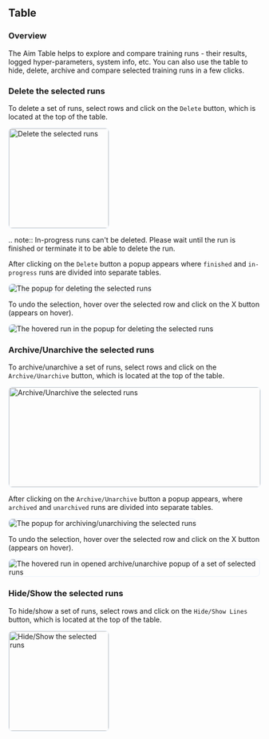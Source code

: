 ## Table

### Overview

The Aim Table helps to explore and compare training runs - their results, logged hyper-parameters, system info, etc. You can also use the table to hide, delete, archive and compare selected training runs in a few clicks.

### Delete the selected runs

To delete a set of runs, select rows and click on the `Delete` button, which is located at the top of the table.

<img style="border-radius: 8px; border: 1px solid #E8F1FC; height: 200px" alt="Delete the selected runs" src="https://docs-blobs.s3.us-east-2.amazonaws.com/images/ui/pages/table/delete_a_batch_of_items.png">

.. note::
In-progress runs can't be deleted. Please wait until the run is finished or terminate it to be able to delete the run.

After clicking on the `Delete` button a popup appears where `finished` and `in-progress` runs are divided into separate tables.

<img style="border-radius: 8px; border: 1px solid #E8F1FC;" alt="The popup for deleting the selected runs" src="https://docs-blobs.s3.us-east-2.amazonaws.com/images/ui/pages/table/delete_a_batch_of_items_popup.png">

To undo the selection, hover over the selected row and click on the X button (appears on hover).

<img style="border-radius: 8px; border: 1px solid #E8F1FC;" alt="The hovered run in the popup for deleting the selected runs" src="https://docs-blobs.s3.us-east-2.amazonaws.com/images/ui/pages/table/delete_a_batch_of_items_popup_remove_run.png">

### Archive/Unarchive the selected runs

To archive/unarchive a set of runs, select rows and click on the `Archive/Unarchive` button, which is located at the top of the table.

<img style="border-radius: 8px; border: 1px solid #E8F1FC; height: 200px; width: 100%" alt="Archive/Unarchive the selected runs" src="https://docs-blobs.s3.us-east-2.amazonaws.com/images/ui/pages/table/archive_a_batch_of_items.png">

After clicking on the `Archive/Unarchive` button a popup appears, where `archived` and `unarchived` runs are divided into separate tables.

<img style="border-radius: 8px; border: 1px solid #E8F1FC" alt="The popup for archiving/unarchiving the selected runs" src="https://docs-blobs.s3.us-east-2.amazonaws.com/images/ui/pages/table/archive_a_batch_of_items_popup.png">

To undo the selection, hover over the selected row and click on the X button (appears on hover).

<img style="border-radius: 8px; border: 1px solid #E8F1FC" alt="The hovered run in opened archive/unarchive popup of a set of selected runs" src="https://docs-blobs.s3.us-east-2.amazonaws.com/images/ui/pages/table/archive_a_batch_of_items_popup_remove_run.png">

### Hide/Show the selected runs

To hide/show a set of runs, select rows and click on the `Hide/Show Lines` button, which is located at the top of the table.

<img style="border-radius: 8px; border: 1px solid #E8F1FC; height: 200px" alt="Hide/Show the selected runs" src="https://docs-blobs.s3.us-east-2.amazonaws.com/images/ui/pages/table/hide_a_batch_of_items.png">
